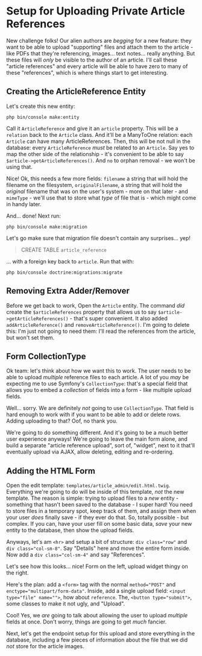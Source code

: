 # Setup for Uploading Private Article References

New challenge folks! Our alien authors are *begging* for a new feature: they want
to be able to upload "supporting" files and attach them to the article - like
PDFs that they're referencing, images... text notes... really anything. But these
files will *only* be visible to the author of an article. I'll call these
"article references" and every article will be able to have zero to many of these
"references", which is where things start to get interesting.

## Creating the ArticleReference Entity

Let's create this new entity:

```terminal
php bin/console make:entity
```

Call it `ArticleReference` and give it an `article` property. This will be a
`relation` back to the `Article` class. And it'll be a ManyToOne relation:
each `Article` can have many ArticleReferences. Then, this will be not null in
the database: every `ArticleReference` *must* be related to an `Article`. Say yes
to map the other side of the relationship - it's convenient to be able to say
`$article->getArticleReferences()`. And  `no` to orphan removal - we won't be using
that.

Nice! Ok, this needs a few more fields: `filename` a string that will hold the
filename on the filesystem, `originalFilename`, a string that will hold the
*original* filename that was on the user's system - more on that later - and
`mimeType` - we'll use that to store what *type* of file that is - which might
come in handy later.

And... done! Next run:

```terminal
php bin/console make:migration
```

Let's go make sure that migration file doesn't contain any surprises... yep!

> CREATE TABLE `article_reference`

... with a foreign key back to `article`. Run that with:

```terminal
php bin/console doctrine:migrations:migrate
```

## Removing Extra Adder/Remover

Before we get back to work, Open the `Article` entity. The command *did* create
the `$articleReferences` property that allows us to say
`$article->getArticleReferences()` - that's super convenient. It also added
`addArticleReference()` and `removeArticleReference()`. I'm going to delete this:
I'm just not going to need them: I'll read the references from the article, but
won't set them.

## Form CollectionType

Ok team: let's think about how we want this to work. The user needs to be able to
upload *multiple* reference files to each article. A lot of you *may* be expecting
me to use Symfony's `CollectionType`: that's a special field that allows you to
embed a *collection* of fields into a form - like multiple upload fields.

Well... sorry. We are definitely *not* going to use `CollectionType`. That field
is hard enough to work with if you want to be able to add or delete rows. Adding
uploading to that? Oof, no thank you.

We're going to do something different. And it's going to be a *much* better user
experience anyways! We're going to leave the main form alone, and build a separate
"article reference upload", sort of, "widget", next to it that'll eventually upload
via AJAX, allow deleting, editing and re-ordering.

## Adding the HTML Form

Open the edit template: `templates/article_admin/edit.html.twig`. Everything we're
going to do will be inside of this template, *not* the new template. The reason
is simple: trying to upload files to a *new* entity - something that hasn't been
saved to the database - I super hard! You need to store files in a temporary spot,
keep track of them, and assign them when your user *does* finally save - if they
ever do that. So, totally possible - but complex. If you can, have your user fill
on some basic data, *save* your new entity to the database, then show the upload
fields.

Anyways, let's am `<hr>` and setup a bit of structure: `div class="row"` and
`div class="col-sm-8"`. Say "Details" here and move the entire form inside. Now
add a `div class="col-sm-4"` and say "References".

Let's see how this looks... nice! Form on the left, upload widget thingy on the
right.

Here's the plan: add a `<form>` tag with the normal `method="POST"` and
`enctype="multipart/form-data"`. Inside, add a single upload field:
`<input type="file" name="">`, how about `reference`. The,
`<button type="submit">`, some classes to make it not ugly, and "Upload".

Cool! Yes, we *are* going to talk about allowing the user to upload *multiple*
fields at once. Don't worry, things are going to get *much* fancier.

Next, let's get the endpoint setup for this upload and store everything in the
database, including a few pieces of information about the file that we did
*not* store for the article images.
